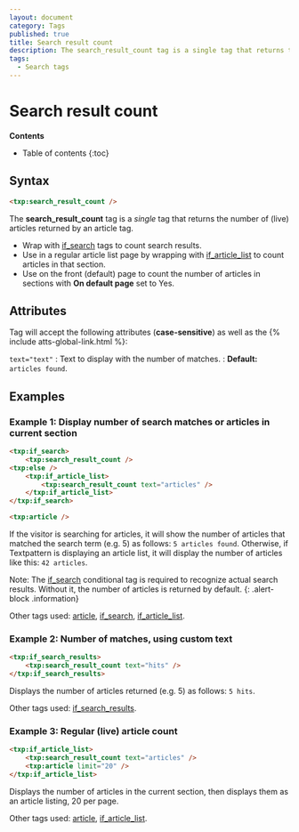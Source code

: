 ```yaml
---
layout: document
category: Tags
published: true
title: Search result count
description: The search_result_count tag is a single tag that returns the number of articles returned by an article tag.
tags:
  - Search tags
---
```


# Search result count

**Contents**

* Table of contents
{:toc}

## Syntax

~~~ html
<txp:search_result_count />
~~~

The **search_result_count** tag is a *single* tag that returns the number of (live) articles returned by an article tag.

* Wrap with [if_search](/tags/if_search) tags to count search results.
* Use in a regular article list page by wrapping with [if_article_list](/tags/if_article_list) to count articles in that section.
* Use on the front (default) page to count the number of articles in sections with __On default page__ set to Yes.

## Attributes

Tag will accept the following attributes (**case-sensitive**) as well as the {% include atts-global-link.html %}:

`text="text"`
: Text to display with the number of matches.
: **Default:** `articles found`.

## Examples

### Example 1: Display number of search matches or articles in current section

~~~ html
<txp:if_search>
    <txp:search_result_count />
<txp:else />
    <txp:if_article_list>
        <txp:search_result_count text="articles" />
    </txp:if_article_list>
</txp:if_search>

<txp:article />
~~~

If the visitor is searching for articles, it will show the number of articles that matched the search term (e.g. 5) as follows: `5 articles found`. Otherwise, if Textpattern is displaying an article list, it will display the number of articles like this: `42 articles`.

Note: The [if_search](/tags/if_search) conditional tag is required to recognize actual search results. Without it, the number of articles is returned by default.
{: .alert-block .information}

Other tags used: [article](/tags/article), [if_search](/tags/if_search), [if_article_list](/tags/if_article_list).

### Example 2: Number of matches, using custom text

~~~ html
<txp:if_search_results>
    <txp:search_result_count text="hits" />
</txp:if_search_results>
~~~

Displays the number of articles returned (e.g. 5) as follows: `5 hits`.

Other tags used: [if_search_results](/tags/if_search_results).

### Example 3: Regular (live) article count

~~~ html
<txp:if_article_list>
    <txp:search_result_count text="articles" />
    <txp:article limit="20" />
</txp:if_article_list>
~~~

Displays the number of articles in the current section, then displays them as an article listing, 20 per page.

Other tags used: [article](/tags/article), [if_article_list](/tags/if_article_list).
